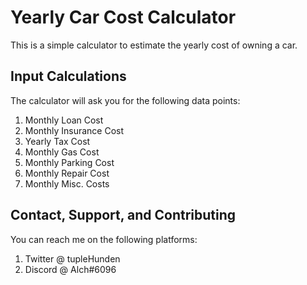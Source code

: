 # Yearly Car Cost Calculator
This is a simple calculator to estimate the yearly cost of owning a car.

## Input Calculations
The calculator will ask you for the following data points:
1. Monthly Loan Cost
2. Monthly Insurance Cost
3. Yearly Tax Cost
4. Monthly Gas Cost
5. Monthly Parking Cost
6. Monthly Repair Cost
7. Monthly Misc. Costs

## Contact, Support, and Contributing
You can reach me on the following platforms:
1. Twitter @ tupleHunden
2. Discord @ Alch#6096